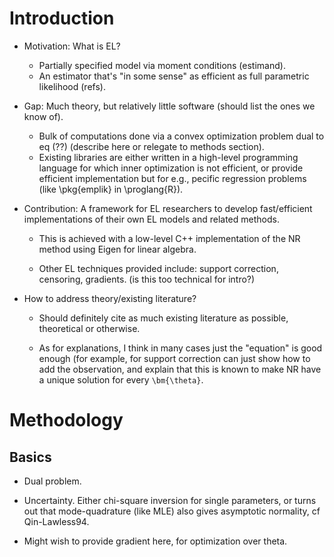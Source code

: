 
# Introduction

- Motivation: What is EL?  

	- Partially specified model via moment conditions (estimand).  
	- An estimator that's "in some sense" as efficient as full parametric likelihood (refs).

- Gap: Much theory, but relatively little software (should list the ones we know of).  

	- Bulk of computations done via a convex optimization problem dual to eq (??) (describe here or relegate to methods section).  
	- Existing libraries are either written in a high-level programming language for which inner optimization is not efficient, or provide efficient implementation but for e.g., pecific regression problems (like \pkg{emplik} in \proglang{R}).
	
- Contribution: A framework for EL researchers to develop fast/efficient implementations of their own EL models and related methods.

	- This is achieved with a low-level C++ implementation of the NR method using Eigen for linear algebra.
	
	- Other EL techniques provided include: support correction, censoring, gradients.  (is this too technical for intro?)
	
- How to address theory/existing literature?

	- Should definitely cite as much existing literature as possible, theoretical or otherwise.
	
	- As for explanations, I think in many cases just the "equation" is good enough (for example, for support correction can just show how to add the observation, and explain that this is known to make NR have a unique solution for every `\bm{\theta}`.
	
# Methodology

## Basics

- Dual problem.

- Uncertainty.  Either chi-square inversion for single parameters, or turns out that mode-quadrature (like MLE) also gives asymptotic normality, cf Qin-Lawless94.

- Might wish to provide gradient here, for optimization over theta.


